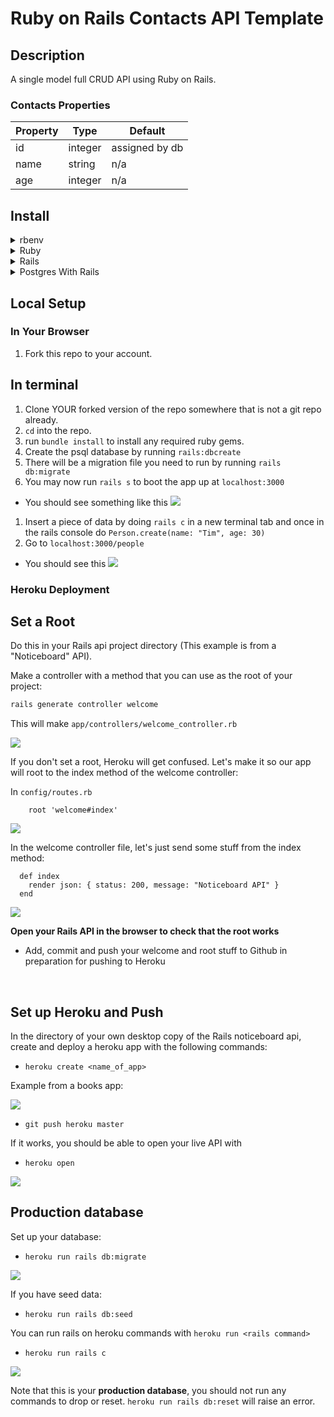 # Ruby on Rails Contacts API Template

## Description

A single model full CRUD API using Ruby on Rails.

### Contacts Properties

|Property  | Type  | Default  |
|---|---|---|
| id | integer | assigned by db |
| name | string | n/a |
| age | integer | n/a |




## Install

<details><summary>rbenv</summary>
# Ruby - Environment

Your computer (Mac) already comes with a version of Ruby. Each one of you may or may not have the same version.

When you work on a project, all of your team members have to have the same version of Ruby.

Installing and uninstalling ruby every time you need to change which project you are working on would be a pain.

`rbenv` is a ruby environment manager. It can let you easily change between ruby versions.

## &#x26A0; Uninstall rvm


RVM is an alternative ruby environment manager.

If you have RVM already set up you will need to decide whether you want to continue using RVM or if you'd prefer to switch to `rbenv`. We won't be supporting RVM.

To check if you have RVM installed simply run the command `rvm`. If it is not installed you'll see the message `command not found: rvm`

To uninstall follow these instructions: [uninstall rvm](https://richonrails.com/articles/uninstalling-rvm)

RVM and RBENV do NOT work well together, so having both installed will cause _weirdness_ .

## Homebrew

1. See if brew is already installed (type `brew` and hit enter to see if it is). You should get a message about example usage, etc.

1. If you haven't install Homebrew, do so by going to http://brew.sh/
	- copy and paste this into the terminal `/usr/bin/ruby -e "$(curl -fsSL https://raw.githubusercontent.com/Homebrew/install/master/install)"` and hit return


1. If brew is installed, run `brew upgrade` to upgrade to the latest version of homebrew
	* Might take a while, might upgrade stuff for postgres, node, heroku, etc.
1. Run `brew update` to update the list of installable programs by homebrew
	* Might say Already up-to-date

## Install rbenv

rbenv is a version manager for Ruby. We don't want to use our system Ruby (the one that does things with our operating system) because we don't want to inadvertently break our operating system. Instead, let's get an up to date version of Ruby that is safe to mess with.

1. Check if rbenv already installed: `rbenv`
1. If already exists, upgrade with `brew upgrade rbenv ruby-build`

Otherwise

1. `$ brew install rbenv ruby-build`
</details>

<details><summary>Ruby</summary>
## View Possible Ruby Versions
**See which versions of Ruby you can download**

1. `$ rbenv install --list`

There will be stuff like `rbx` and `jruby`, we are only interested in the ones that start with numbers.

## Install Latest Ruby
**Install the latest version of Ruby**

Get the version of Ruby before `-dev`

1. `$ rbenv install 2.6.3`

* There is no way within rbenv just to get the latest stable version
* You **must** install Ruby 2.2.2 or greater for Rails 5.
* Install might take a long time -- Terminal could just look like it's hanging

> ruby-build: use readline from homebrew
>
> Installed ruby-2.6.3 to /usr/local/var/rbenv/versions/2.6.3

## View Installed Versions of Ruby

1. Run `rbenv versions`

![](https://i.imgur.com/k4F34DP.png)

* system is your system Ruby
* asterisk is next to the version that you are using

## View Currently Running Version of Ruby

1. Run `rbenv version`

## Switch RBENV to a different Version of Ruby

1. `$ rbenv global 2.6.3`
	* Check with `rbenv versions`. Asterisk should be next to 2.6.3
1. `$ rbenv rehash` to tell computer we've switch versions of ruby
	* Confirm switch again with `rbenv versions` `* 2.6.3`


**CLOSE AND RESTART TERMINAL**

## Update Environment to use new Ruby

1. Run `ruby -v` and confirm ruby version _now in use by the system_ is `2.6.3p111` or somesuch

IF NOT

1. `$ echo 'eval "$(rbenv init -)"' >> ~/.bash_profile`
	* (replace `.bash_profile` with `.zshrc` if you're using zsh)
1. `$ echo 'export PATH="$HOME/.rbenv/bin:$PATH"' >> ~/.bash_profile`
	* (replace `.bash_profile` with `.zshrc` if you're using zsh)
1. Run `ruby -v` and confirm ruby version _now in use by the system_ is `2.6.3p301` or somesuch

## Install a gem

Gems are like NPM packages for Ruby, but they're installed globally, as opposed to multiple times for each application that you build

1. List gems with `gem list`
1. Run `gem install pry` to install a gem called pry.  It's a ruby REPL command
1. Run `rbenv rehash` to tell computer we've installed a new gem
1. List gems with `gem list` look for `pry`
1. Rub `pry` to start pry command
1. Inside pry type `2 + 2`
1. If that works, type quit

Note: Might need to update the gem manager with `gem update --system`

</details>

<details><summary>Rails</summary>
## Install Rails 5.2.3

1. Run `gem install rails` to install the rails commands
2. `rbenv rehash`
3. `rails -v`

Note: if Rails already installed, might need to run `bundle update rails`

## Test Rails
1. Run `rails new rails_project` to create a new app
1. `cd rails_project`
1. Run `rails s` to start the server
1. Go to `http://localhost:3000`
1. `rm -rf rails_project`, this was just a test and we won't go back to this.
</details>

<details><summary>Postgres With Rails</summary>
Open a new terminal tab:

```
psql -l
```

## Rails with Postgres

```
cd ../
rails new blog_project -d postgresql
```

This will error, so:

```
sudo gem install pg
```

if that doesn't work:

```
sudo env ARCHFLAGS="-arch x86_64" gem install pg
```

or install [postgress.app](https://postgresapp.com/) and

```
gem install pg -- --with-pg-config=/Applications/Postgres.app/Contents/Versions/latest/bin/pg_config
```

and possibly

```
gem install pg -- --with-pg-include='/Applications/Postgres.app/Contents/Versions/latest/include/'
```

finally:

```
rails new blog_project -d postgresql
cd blog_project
rails s
```

check: http://localhost:3000.  You should get an error:

```
^c
rails db:create
```

check: http://localhost:3000

```
rails generate scaffold Post name:string title:string content:text
rails db:migrate
rails s
```

go to http://localhost:3000/posts and create some posts

In `psql` tab

```
psql -l
```

You should see `blog_project_development` and `blog_project_test` databases available

```
psql blog_project_development
SELECT * FROM posts;
```
</details>

## Local Setup

### In Your Browser

1. Fork this repo to your account.

## In terminal

1. Clone YOUR forked version of the repo somewhere that is not a git repo already.
1. ```cd``` into the repo.
1. run ```bundle install``` to install any required ruby gems.
1. Create the psql database by running ```rails:dbcreate```
1. There will be a migration file you need to run by running ```rails db:migrate```
1. You may now run ```rails s``` to boot the app up at ```localhost:3000```
  - You should see something like this ![](https://i.imgur.com/j7HJ7mG.png)
1. Insert a piece of data by doing ```rails c``` in a new terminal tab and once in the rails console do ```Person.create(name: "Tim", age: 30)```
1. Go to ```localhost:3000/people```
  - You should see this ![](https://i.imgur.com/nvtY2Sy.png)


### Heroku Deployment

## Set a Root

Do this in your Rails api project directory (This example is from a "Noticeboard" API).

Make a controller with a method that you can use as the root of your project:

```bash
rails generate controller welcome
```

This will make `app/controllers/welcome_controller.rb`

![](https://i.imgur.com/obbUkh8.png)

If you don't set a root, Heroku will get confused. Let's make it so our app will root to the index method of the welcome controller:

In `config/routes.rb`

```
    root 'welcome#index'
```

![](https://i.imgur.com/bg7F7rz.png)

In the welcome controller file, let's just send some stuff from the index method:

```
  def index
    render json: { status: 200, message: "Noticeboard API" }
  end
```

![](https://i.imgur.com/14nBStv.png)


**Open your Rails API in the browser to check that the root works**

* Add, commit and push your welcome and root stuff to Github in preparation for pushing to Heroku

<br>

## Set up Heroku and Push

In the directory of your own desktop copy of the Rails noticeboard api, create and deploy a heroku app with the following commands:

* `heroku create <name_of_app>`

Example from a books app:

![](https://i.imgur.com/hf6oZlz.png)

* `git push heroku master`

If it works, you should be able to open your live API with

* `heroku open`

![](https://i.imgur.com/h83oezN.png)

## Production database

Set up your database:

* `heroku run rails db:migrate`

![](https://i.imgur.com/oxx83gd.png)

If you have seed data:

* `heroku run rails db:seed`

You can run rails on heroku commands with `heroku run <rails command>`

* `heroku run rails c`

![](https://i.imgur.com/0Coz9K6.png)

Note that this is your **production database**, you should not run any commands to drop or reset. `heroku run rails db:reset` will raise an error.
